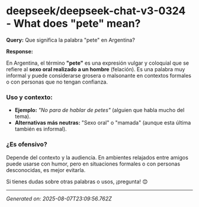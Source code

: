 # deepseek/deepseek-chat-v3-0324 - What does "pete" mean?

**Query:** Que significa la palabra "pete" en Argentina?



**Response:**

En Argentina, el término **"pete"** es una expresión vulgar y coloquial que se refiere al **sexo oral realizado a un hombre** (felación). Es una palabra muy informal y puede considerarse grosera o malsonante en contextos formales o con personas que no tengan confianza.  

### Uso y contexto:  
- **Ejemplo:** *"No para de hablar de petes"* (alguien que habla mucho del tema).  
- **Alternativas más neutras:** "Sexo oral" o "mamada" (aunque esta última también es informal).  

### ¿Es ofensivo?  
Depende del contexto y la audiencia. En ambientes relajados entre amigos puede usarse con humor, pero en situaciones formales o con personas desconocidas, es mejor evitarla.  

Si tienes dudas sobre otras palabras o usos, ¡pregunta! 😊

---
*Generated on: 2025-08-07T23:09:56.762Z*

